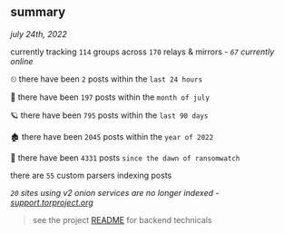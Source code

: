 
## summary
_july 24th, 2022_

currently tracking `114` groups across `170` relays & mirrors - _`67` currently online_

⏲ there have been `2` posts within the `last 24 hours`

🦈 there have been `197` posts within the `month of july`

🪐 there have been `795` posts within the `last 90 days`

🏚 there have been `2045` posts within the `year of 2022`

🦕 there have been `4331` posts `since the dawn of ransomwatch`

there are `55` custom parsers indexing posts

_`20` sites using v2 onion services are no longer indexed - [support.torproject.org](https://support.torproject.org/onionservices/v2-deprecation/)_

> see the project [README](https://github.com/joshhighet/ransomwatch#ransomwatch--) for backend technicals
